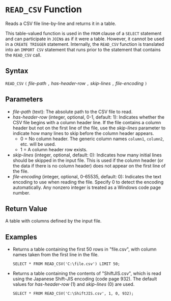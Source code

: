 # `READ_CSV` Function

Reads a CSV file line-by-line and returns it in a table.

This table-valued function is used in the `FROM` clause of a `SELECT` statement and can participate in `JOIN`s as if it were a table. However, it cannot be used in a `CREATE TRIGGER` statement. Internally, the `READ_CSV` function is translated into an `IMPORT CSV` statement that runs prior to the statement that contains the `READ_CSV` call.

## Syntax

`READ_CSV` `(` *file-path* `,` *has-header-row* `,` *skip-lines* `,` *file-encoding* `)`

## Parameters

- *file-path* (text): The absolute path to the CSV file to read.
- *has-header-row* (integer, optional, 0-1, default: 1): Indicates whether the CSV file begins with a column header line. If the file contains a column header but not on the first line of the file, use the *skip-lines* parameter to indicate how many lines to skip before the column header appears.
    - 0 = No column header. The generic column names `column1`, `column2`, etc. will be used.
    - 1 = A column header row exists.
- *skip-lines* (integer, optional, default: 0): Indicates how many initial lines should be skipped in the input file. This is used if the column header (or the data if there is no column header) does not appear on the first line of the file.
- *file-encoding* (integer, optional, 0-65535, default: 0): Indicates the text encoding to use when reading the file. Specify 0 to detect the encoding automatically. Any nonzero integer is treated as a Windows code page number.

## Return Value

A table with columns defined by the input file.

## Examples

- Returns a table containing the first 50 rows in "file.csv", with column names taken from the first line in the file.

    ```
    SELECT * FROM READ_CSV('C:\file.csv') LIMIT 50;
    ```

- Returns a table containing the contents of "ShiftJIS.csv", which is read using the Japanese Shift-JIS encoding (code page 932). The default values for *has-header-row* (1) and *skip-lines* (0) are used.  

    ```
    SELECT * FROM READ_CSV('C:\ShiftJIS.csv', 1, 0, 932);
    ```
